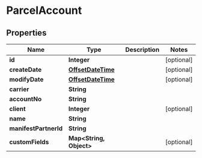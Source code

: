 
# ParcelAccount

## Properties
Name | Type | Description | Notes
------------ | ------------- | ------------- | -------------
**id** | **Integer** |  |  [optional]
**createDate** | [**OffsetDateTime**](OffsetDateTime.md) |  |  [optional]
**modifyDate** | [**OffsetDateTime**](OffsetDateTime.md) |  |  [optional]
**carrier** | **String** |  | 
**accountNo** | **String** |  | 
**client** | **Integer** |  |  [optional]
**name** | **String** |  | 
**manifestPartnerId** | **String** |  | 
**customFields** | **Map&lt;String, Object&gt;** |  |  [optional]



